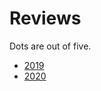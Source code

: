 # Reviews

Dots are out of five.

- [2019](https://gattopardo95.github.io/reviews/2019.html)
- [2020](https://gattopardo95.github.io/reviews/2020.html)
